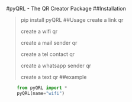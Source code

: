 #pyQRL - The QR Creator Package 
##Installation
> pip install pyQRL
##Usage
>create a link qr
> 
>create a wifi qr
> 
> create a mail sender qr
> 
> create a tel contact  qr
> 
> create a whatsapp sender qr
> 
> create a text qr
##example
```python
    from pyQRL import *
    pyQRL(name="wifi")